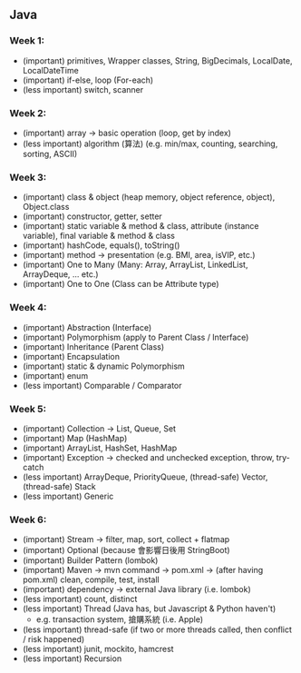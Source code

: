 ##    Java

###   Week 1:
- (important) primitives, Wrapper classes, String, BigDecimals, LocalDate, LocalDateTime
- (important) if-else, loop (For-each)
- (less important) switch, scanner

###   Week 2:
- (important) array -> basic operation (loop, get by index)
- (less important) algorithm (算法) (e.g. min/max, counting, searching, sorting, ASCII)

###   Week 3:
- (important) class & object (heap memory, object reference, object), Object.class
- (important) constructor, getter, setter 
- (important) static variable & method & class, attribute (instance variable), final variable & method & class
- (important) hashCode, equals(), toString()
- (important) method -> presentation (e.g. BMI, area, isVIP, etc.)
- (important) One to Many (Many: Array, ArrayList, LinkedList, ArrayDeque, ... etc.)
- (important) One to One (Class can be Attribute type)

###   Week 4:
- (important) Abstraction (Interface)
- (important) Polymorphism (apply to Parent Class / Interface)
- (important) Inheritance (Parent Class)
- (important) Encapsulation
- (important) static & dynamic Polymorphism
- (important) enum
- (less important) Comparable / Comparator

###   Week 5:
- (important) Collection -> List, Queue, Set
- (important) Map (HashMap)
- (important) ArrayList, HashSet, HashMap
- (important) Exception -> checked and unchecked exception, throw, try-catch
- (less important) ArrayDeque, PriorityQueue, (thread-safe) Vector, (thread-safe) Stack
- (less important) Generic

###   Week 6:
- (important) Stream -> filter, map, sort, collect + flatmap
- (important) Optional (because 會影響日後用 StringBoot)
- (important) Builder Pattern (lombok)
- (important) Maven -> mvn command -> pom.xml -> (after having pom.xml) clean, compile, test, install
- (important) dependency -> external Java library (i.e. lombok)
- (less important) count, distinct
- (less important) Thread (Java has, but Javascript & Python haven't)
  - e.g. transaction system, 搶購系統 (i.e. Apple)
- (less important) thread-safe (if two or more threads called, then conflict / risk happened)
- (less important) junit, mockito, hamcrest
- (less important) Recursion









